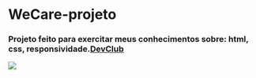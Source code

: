 # <h1>WeCare-projeto</h1>

<h3> Projeto feito para exercitar meus conhecimentos sobre: html, css, responsividade.<a href="https://rodolfomori.com.br/devclub">DevClub</h3>
  
  <img src="https://github.com/SamanthaQueiroz/WeCare-projeto/blob/master/imagem/Captura%20de%20Tela%202022-07-25%20%C3%A0s%2017.27.21.png?raw=true">
